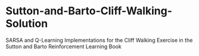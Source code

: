 # Sutton-and-Barto-Cliff-Walking-Solution
SARSA and Q-Learning Implementations for the Cliff Walking Exercise in the Sutton and Barto Reinforcement Learning Book
